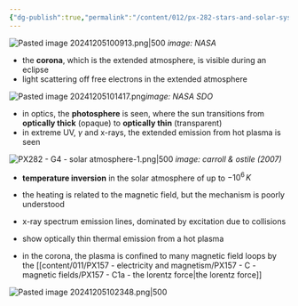 ```yaml
---
{"dg-publish":true,"permalink":"/content/012/px-282-stars-and-solar-system/term-2-solar-system/g-the-sun/px-282-g4-solar-atmosphere/","noteIcon":"1","created":"2024-12-05T10:07:55.492+00:00","updated":"2025-05-08T10:59:39.182+01:00"}
---
```



![Pasted image 20241205100913.png|500](/img/user/pics/Pasted%20image%2020241205100913.png)
*image: NASA*

- the **corona**, which is the extended atmosphere, is visible during an eclipse
- light scattering off free electrons in the extended atmosphere

![Pasted image 20241205101417.png](/img/user/pics/Pasted%20image%2020241205101417.png)*image: NASA SDO*

- in optics, the **photosphere** is seen, where the sun transitions from **optically thick** (opaque) to **optically thin** (transparent)
- in extreme UV, $\gamma$ and x-rays, the extended emission from hot plasma is seen

![PX282 - G4 - solar atmosphere-1.png|500](/img/user/pics/PX282%20-%20G4%20-%20solar%20atmosphere-1.png)
*image: carroll & ostile (2007)*

- **temperature inversion** in the solar atmosphere of up to $-10^6\,K$
- the heating is related to the magnetic field, but the mechanism is poorly understood

- x-ray spectrum emission lines, dominated by excitation due to collisions
- show optically thin thermal emission from a hot plasma

- in the corona, the plasma is confined to many magnetic field loops by the [[content/011/PX157 - electricity and magnetism/PX157 - C - magnetic fields/PX157 - C1a - the lorentz force\|the lorentz force]]

![Pasted image 20241205102348.png|500](/img/user/pics/Pasted%20image%2020241205102348.png)
